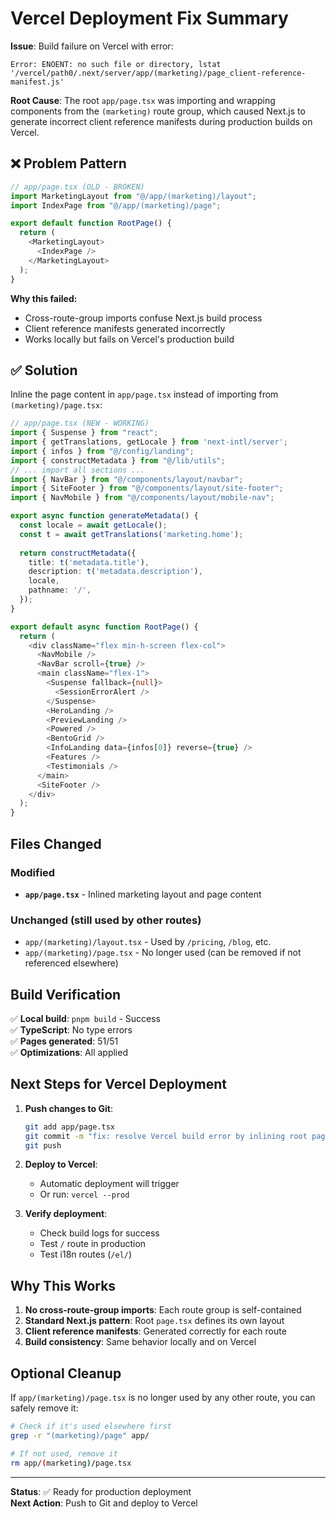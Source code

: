 # Vercel Deployment Fix Summary

**Issue**: Build failure on Vercel with error:
```
Error: ENOENT: no such file or directory, lstat '/vercel/path0/.next/server/app/(marketing)/page_client-reference-manifest.js'
```

**Root Cause**: 
The root `app/page.tsx` was importing and wrapping components from the `(marketing)` route group, which caused Next.js to generate incorrect client reference manifests during production builds on Vercel.

## ❌ Problem Pattern

```typescript
// app/page.tsx (OLD - BROKEN)
import MarketingLayout from "@/app/(marketing)/layout";
import IndexPage from "@/app/(marketing)/page";

export default function RootPage() {
  return (
    <MarketingLayout>
      <IndexPage />
    </MarketingLayout>
  );
}
```

**Why this failed:**
- Cross-route-group imports confuse Next.js build process
- Client reference manifests generated incorrectly
- Works locally but fails on Vercel's production build

## ✅ Solution

Inline the page content in `app/page.tsx` instead of importing from `(marketing)/page.tsx`:

```typescript
// app/page.tsx (NEW - WORKING)
import { Suspense } from "react";
import { getTranslations, getLocale } from 'next-intl/server';
import { infos } from "@/config/landing";
import { constructMetadata } from "@/lib/utils";
// ... import all sections ...
import { NavBar } from "@/components/layout/navbar";
import { SiteFooter } from "@/components/layout/site-footer";
import { NavMobile } from "@/components/layout/mobile-nav";

export async function generateMetadata() {
  const locale = await getLocale();
  const t = await getTranslations('marketing.home');
  
  return constructMetadata({
    title: t('metadata.title'),
    description: t('metadata.description'),
    locale,
    pathname: '/',
  });
}

export default async function RootPage() {
  return (
    <div className="flex min-h-screen flex-col">
      <NavMobile />
      <NavBar scroll={true} />
      <main className="flex-1">
        <Suspense fallback={null}>
          <SessionErrorAlert />
        </Suspense>
        <HeroLanding />
        <PreviewLanding />
        <Powered />
        <BentoGrid />
        <InfoLanding data={infos[0]} reverse={true} />
        <Features />
        <Testimonials />
      </main>
      <SiteFooter />
    </div>
  );
}
```

## Files Changed

### Modified
- **`app/page.tsx`** - Inlined marketing layout and page content

### Unchanged (still used by other routes)
- `app/(marketing)/layout.tsx` - Used by `/pricing`, `/blog`, etc.
- `app/(marketing)/page.tsx` - No longer used (can be removed if not referenced elsewhere)

## Build Verification

✅ **Local build**: `pnpm build` - Success  
✅ **TypeScript**: No type errors  
✅ **Pages generated**: 51/51  
✅ **Optimizations**: All applied  

## Next Steps for Vercel Deployment

1. **Push changes to Git**:
   ```bash
   git add app/page.tsx
   git commit -m "fix: resolve Vercel build error by inlining root page content"
   git push
   ```

2. **Deploy to Vercel**:
   - Automatic deployment will trigger
   - Or run: `vercel --prod`

3. **Verify deployment**:
   - Check build logs for success
   - Test `/` route in production
   - Test i18n routes (`/el/`)

## Why This Works

1. **No cross-route-group imports**: Each route group is self-contained
2. **Standard Next.js pattern**: Root `page.tsx` defines its own layout
3. **Client reference manifests**: Generated correctly for each route
4. **Build consistency**: Same behavior locally and on Vercel

## Optional Cleanup

If `app/(marketing)/page.tsx` is no longer used by any other route, you can safely remove it:

```bash
# Check if it's used elsewhere first
grep -r "(marketing)/page" app/

# If not used, remove it
rm app/(marketing)/page.tsx
```

---

**Status**: ✅ Ready for production deployment  
**Next Action**: Push to Git and deploy to Vercel
